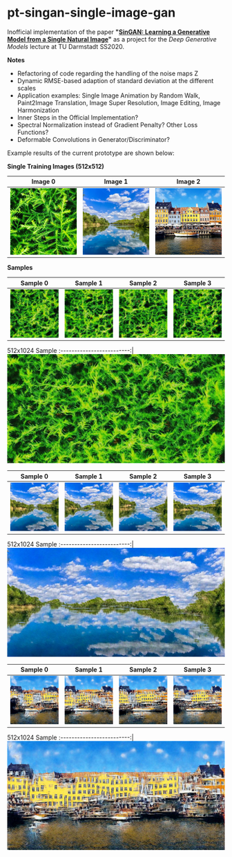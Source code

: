 # pt-singan-single-image-gan

Inofficial implementation of the paper __"[SinGAN: Learning a Generative Model from a Single Natural Image](https://arxiv.org/pdf/1905.01164.pdf)"__ as a project for the _Deep Generative Models_ lecture at TU Darmstadt SS2020.

__Notes__
- Refactoring of code regarding the handling of the noise maps Z
- Dynamic RMSE-based adaption of standard deviation at the different scales
- Application examples: Single Image Animation by Random Walk, Paint2Image Translation, Image Super Resolution, Image Editing, Image Harmonization
- Inner Steps in the Official Implementation?
- Spectral Normalization instead of Gradient Penalty? Other Loss Functions?
- Deformable Convolutions in Generator/Discriminator?


Example results of the current prototype are shown below:

__Single Training Images (512x512)__

Image 0             |  Image 1          | Image 2
:-------------------------:|:-------------------------:|:-------------------------:
![Training-Image-1](https://github.com/jonasgrebe/pt-singan-single-image-gan/blob/master/samples/singan_fern/0_real.jpg) | ![Training-Image-2](https://github.com/jonasgrebe/pt-singan-single-image-gan/blob/master/samples/singan_4581/0_real.jpg) | ![Training-Image-2](https://github.com/jonasgrebe/pt-singan-single-image-gan/blob/master/samples/singan_36/0_real.jpg)

__Samples__

Sample 0             |  Sample 1          |  Sample 2   |  Sample 3
:-------------------------:|:-------------------------:|:-------------------------:|:-------------------------:
![Sample-1](https://github.com/jonasgrebe/pt-singan-single-image-gan/blob/master/samples/singan_fern/0_0.jpg)  |  ![Sample-2](https://github.com/jonasgrebe/pt-singan-single-image-gan/blob/master/samples/singan_fern/0_1.jpg) | ![Sample-3](https://github.com/jonasgrebe/pt-singan-single-image-gan/blob/master/samples/singan_fern/0_2.jpg) | ![Sample-4](https://github.com/jonasgrebe/pt-singan-single-image-gan/blob/master/samples/singan_fern/0_3.jpg)

512x1024 Sample
:-------------------------:|
![Sample-Upscaled](https://github.com/jonasgrebe/pt-singan-single-image-gan/blob/master/samples/singan_fern/size_512x1024.jpg)


Sample 0             |  Sample 1          |  Sample 2   |  Sample 3
:-------------------------:|:-------------------------:|:-------------------------:|:-------------------------:
![Sample-1](https://github.com/jonasgrebe/pt-singan-single-image-gan/blob/master/samples/singan_4581/0_0.jpg)  |  ![Sample-2](https://github.com/jonasgrebe/pt-singan-single-image-gan/blob/master/samples/singan_4581/0_1.jpg) | ![Sample-3](https://github.com/jonasgrebe/pt-singan-single-image-gan/blob/master/samples/singan_4581/0_2.jpg) | ![Sample-4](https://github.com/jonasgrebe/pt-singan-single-image-gan/blob/master/samples/singan_4581/0_3.jpg)

512x1024 Sample
:-------------------------:|
![Sample-Upscaled](https://github.com/jonasgrebe/pt-singan-single-image-gan/blob/master/samples/singan_4581/size_512x1024.jpg)

Sample 0             |  Sample 1          |  Sample 2   |  Sample 3
:-------------------------:|:-------------------------:|:-------------------------:|:-------------------------:
![Sample-1](https://github.com/jonasgrebe/pt-singan-single-image-gan/blob/master/samples/singan_36/0_0.jpg)  |  ![Sample-2](https://github.com/jonasgrebe/pt-singan-single-image-gan/blob/master/samples/singan_36/0_1.jpg) | ![Sample-3](https://github.com/jonasgrebe/pt-singan-single-image-gan/blob/master/samples/singan_36/0_2.jpg) | ![Sample-4](https://github.com/jonasgrebe/pt-singan-single-image-gan/blob/master/samples/singan_36/0_3.jpg)

512x1024 Sample
:-------------------------:|
![Sample-Upscaled](https://github.com/jonasgrebe/pt-singan-single-image-gan/blob/master/samples/singan_36/size_512x1024.jpg)
